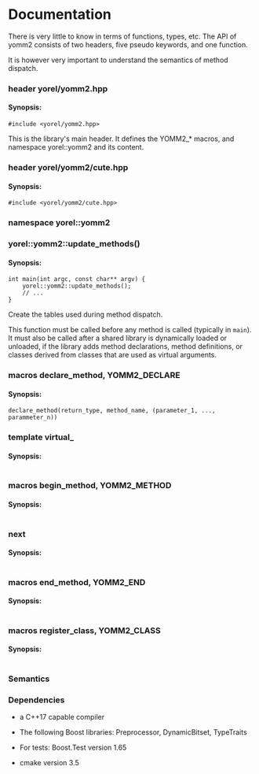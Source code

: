 # Documentation

There is very little to know in terms of functions, types, etc. The API of
yomm2 consists of two headers, five pseudo keywords, and one function.

It is however very important to understand the semantics of method dispatch.

### header yorel/yomm2.hpp

#### Synopsis:
```
#include <yorel/yomm2.hpp>
```

This is the library's main header. It defines the YOMM2_* macros, and namespace
yorel::yomm2 and its content.

### header yorel/yomm2/cute.hpp

#### Synopsis:
```
#include <yorel/yomm2/cute.hpp>
```

### namespace yorel::yomm2

### yorel::yomm2::update_methods()

#### Synopsis:
```
int main(int argc, const char** argv) {
    yorel::yomm2::update_methods();
    // ...
}
```

Create the tables used during method dispatch.

This function must be called before any method is called (typically in
`main`). It must also be called after a shared library is dynamically loaded or
unloaded, if the library adds method declarations, method definitions, or
classes derived from classes that are used as virtual arguments.

### macros declare_method, YOMM2_DECLARE

#### Synopsis:
```
declare_method(return_type, method_name, (parameter_1, ..., parammeter_n))
```



### template virtual_

#### Synopsis:
```
```

### macros begin_method, YOMM2_METHOD

#### Synopsis:
```
```

### next

#### Synopsis:
```
```

### macros end_method, YOMM2_END

#### Synopsis:
```
```

### macros register_class, YOMM2_CLASS

#### Synopsis:
```
```

### Semantics

### Dependencies

* a C++17 capable compiler

* The following Boost libraries: Preprocessor, DynamicBitset, TypeTraits

* For tests: Boost.Test version 1.65

* cmake version 3.5
